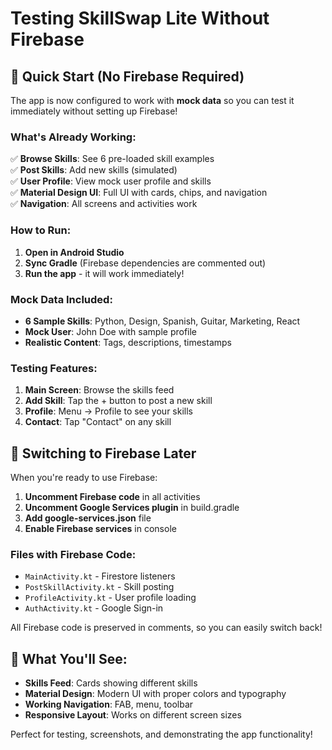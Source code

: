 # Testing SkillSwap Lite Without Firebase

## 🚀 Quick Start (No Firebase Required)

The app is now configured to work with **mock data** so you can test it immediately without setting up Firebase!

### What's Already Working:

✅ **Browse Skills**: See 6 pre-loaded skill examples  
✅ **Post Skills**: Add new skills (simulated)  
✅ **User Profile**: View mock user profile and skills  
✅ **Material Design UI**: Full UI with cards, chips, and navigation  
✅ **Navigation**: All screens and activities work  

### How to Run:

1. **Open in Android Studio**
2. **Sync Gradle** (Firebase dependencies are commented out)
3. **Run the app** - it will work immediately!

### Mock Data Included:

- **6 Sample Skills**: Python, Design, Spanish, Guitar, Marketing, React
- **Mock User**: John Doe with sample profile
- **Realistic Content**: Tags, descriptions, timestamps

### Testing Features:

1. **Main Screen**: Browse the skills feed
2. **Add Skill**: Tap the + button to post a new skill
3. **Profile**: Menu → Profile to see your skills
4. **Contact**: Tap "Contact" on any skill

## 🔄 Switching to Firebase Later

When you're ready to use Firebase:

1. **Uncomment Firebase code** in all activities
2. **Uncomment Google Services plugin** in build.gradle
3. **Add google-services.json** file
4. **Enable Firebase services** in console

### Files with Firebase Code:
- `MainActivity.kt` - Firestore listeners
- `PostSkillActivity.kt` - Skill posting
- `ProfileActivity.kt` - User profile loading
- `AuthActivity.kt` - Google Sign-in

All Firebase code is preserved in comments, so you can easily switch back!

## 📱 What You'll See:

- **Skills Feed**: Cards showing different skills
- **Material Design**: Modern UI with proper colors and typography
- **Working Navigation**: FAB, menu, toolbar
- **Responsive Layout**: Works on different screen sizes

Perfect for testing, screenshots, and demonstrating the app functionality!
